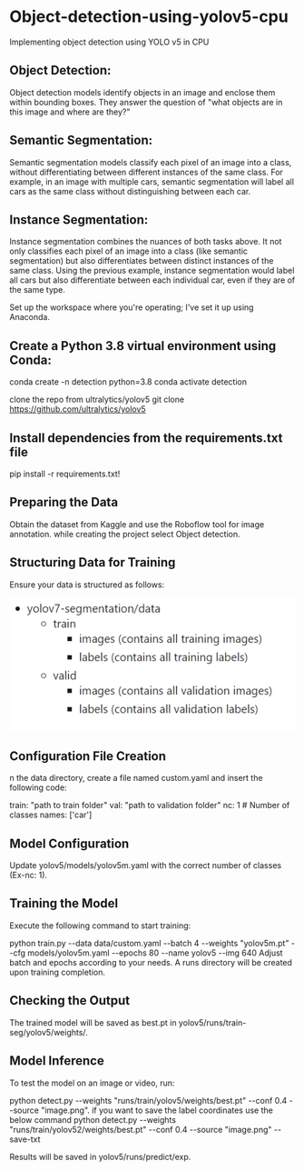 # Object-detection-using-yolov5-cpu
Implementing object detection using YOLO v5 in CPU

<h2>Object Detection:</h2> Object detection models identify objects in an image and enclose them within bounding boxes. They answer the question of "what objects are in this image and where are they?"

<h2>Semantic Segmentation:</h2> Semantic segmentation models classify each pixel of an image into a class, without differentiating between different instances of the same class. For example, in an image with multiple cars, semantic segmentation will label all cars as the same class without distinguishing between each car.

<h2>Instance Segmentation:</h2> Instance segmentation combines the nuances of both tasks above. It not only classifies each pixel of an image into a class (like semantic segmentation) but also differentiates between distinct instances of the same class. Using the previous example, instance segmentation would label all cars but also differentiate between each individual car, even if they are of the same type.

Set up the workspace where you're operating; I've set it up using Anaconda.

<h2>Create a Python 3.8 virtual environment using Conda:</h2>
conda create -n detection python=3.8
conda activate detection

clone the repo from ultralytics/yolov5
git clone https://github.com/ultralytics/yolov5

<h2>Install dependencies from the requirements.txt file</h2>
pip install -r requirements.txt!


<h2>Preparing the Data</h2>
Obtain the dataset from Kaggle and use the Roboflow tool for image annotation.
while creating the project select Object detection.
<h2>Structuring Data for Training</h2>
Ensure your data is structured as follows:


<p align="center">
  <img src="https://github.com/Akhilsunny212/Segmentation-using-YOLO-v7-cpu/blob/main/image_path.png?raw=true" >
</p>
<h2>Configuration File Creation</h2>
n the data directory, create a file named custom.yaml and insert the following code:

train: "path to train folder"
val: "path to validation folder"
nc: 1 # Number of classes
names: ['car']

<h2>Model Configuration</h2>
Update yolov5/models/yolov5m.yaml with the correct number of classes (Ex-nc: 1).

<h2>Training the Model</h2>
Execute the following command to start training:

python train.py --data data/custom.yaml --batch 4 --weights "yolov5m.pt" --cfg models/yolov5m.yaml --epochs 80 --name yolov5 --img 640
Adjust batch and epochs according to your needs. A runs directory will be created upon training completion.

<h2>Checking the Output</h2>
The trained model will be saved as best.pt in yolov5/runs/train-seg/yolov5/weights/.

<h2>Model Inference</h2>
To test the model on an image or video, run:

python detect.py --weights "runs/train/yolov5/weights/best.pt" --conf 0.4 --source "image.png".
if you want to save the label coordinates use the below command
python detect.py --weights "runs/train/yolov52/weights/best.pt" --conf 0.4 --source "image.png" --save-txt

Results will be saved in yolov5/runs/predict/exp.
